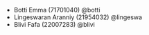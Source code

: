 - Botti Emma (71701040) @botti
- Lingeswaran Aranniy (21954032) @lingeswa
- Blivi Fafa (22007283) @blivi
